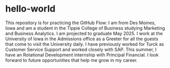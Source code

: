 # hello-world
This repository is for practicing the GitHub Flow:
I am from Des Moines, Iowa and am a student in the Tippie College of Business studying Marketing and Business Analytics. I am projected to graduate May 2025. I work at the University of Iowa in the Admissions office as a Greeter for all the guests that come to visit the University daily. I have previously worked for Turck as Customer Service Support and worked closely with SAP. This summer, I have an Rotational Development internship with Principal Financial. I look forward to future opportunities that help me grow in my career.
